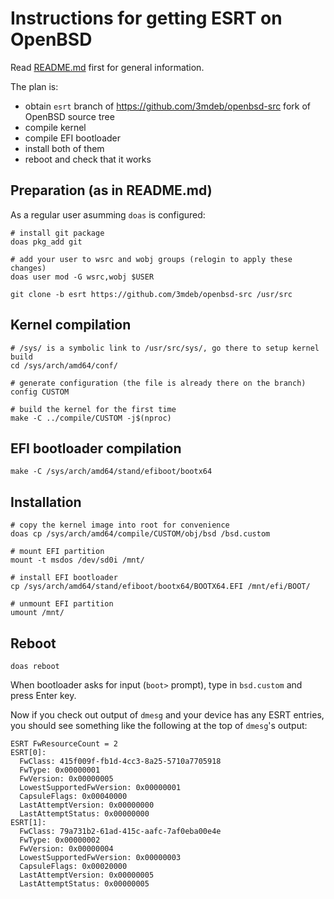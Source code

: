 # Instructions for getting ESRT on OpenBSD

Read [README.md](./README.md) first for general information.

The plan is:
 * obtain `esrt` branch of https://github.com/3mdeb/openbsd-src fork of OpenBSD
   source tree
 * compile kernel
 * compile EFI bootloader
 * install both of them
 * reboot and check that it works

## Preparation (as in README.md)

As a regular user asumming `doas` is configured:

```
# install git package
doas pkg_add git

# add your user to wsrc and wobj groups (relogin to apply these changes)
doas user mod -G wsrc,wobj $USER

git clone -b esrt https://github.com/3mdeb/openbsd-src /usr/src
```

## Kernel compilation

```
# /sys/ is a symbolic link to /usr/src/sys/, go there to setup kernel build
cd /sys/arch/amd64/conf/

# generate configuration (the file is already there on the branch)
config CUSTOM

# build the kernel for the first time
make -C ../compile/CUSTOM -j$(nproc)
```

## EFI bootloader compilation

```
make -C /sys/arch/amd64/stand/efiboot/bootx64
```

## Installation

```
# copy the kernel image into root for convenience
doas cp /sys/arch/amd64/compile/CUSTOM/obj/bsd /bsd.custom

# mount EFI partition
mount -t msdos /dev/sd0i /mnt/

# install EFI bootloader
cp /sys/arch/amd64/stand/efiboot/bootx64/BOOTX64.EFI /mnt/efi/BOOT/

# unmount EFI partition
umount /mnt/
```

## Reboot

```
doas reboot
```

When bootloader asks for input (`boot>` prompt), type in `bsd.custom` and press
Enter key.

Now if you check out output of `dmesg` and your device has any ESRT entries, you
should see something like the following at the top of `dmesg`'s output:

```
ESRT FwResourceCount = 2
ESRT[0]:
  FwClass: 415f009f-fb1d-4cc3-8a25-5710a7705918
  FwType: 0x00000001
  FwVersion: 0x00000005
  LowestSupportedFwVersion: 0x00000001
  CapsuleFlags: 0x00040000
  LastAttemptVersion: 0x00000000
  LastAttemptStatus: 0x00000000
ESRT[1]:
  FwClass: 79a731b2-61ad-415c-aafc-7af0eba00e4e
  FwType: 0x00000002
  FwVersion: 0x00000004
  LowestSupportedFwVersion: 0x00000003
  CapsuleFlags: 0x00020000
  LastAttemptVersion: 0x00000005
  LastAttemptStatus: 0x00000005
```
